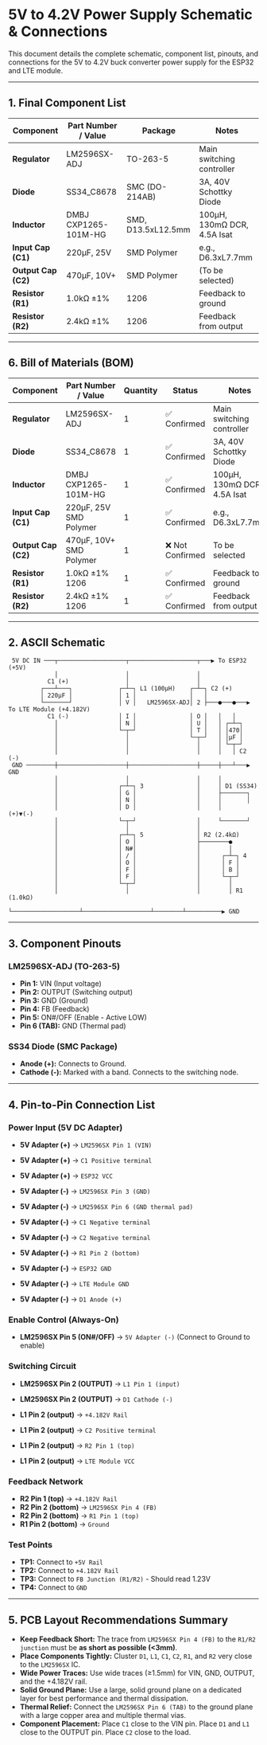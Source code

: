 # 5V to 4.2V Power Supply Schematic & Connections

This document details the complete schematic, component list, pinouts, and connections for the 5V to 4.2V buck converter power supply for the ESP32 and LTE module.

---

## 1. Final Component List

| Component | Part Number / Value | Package | Notes |
|---|---|---|---|
| **Regulator** | LM2596SX-ADJ | TO-263-5 | Main switching controller |
| **Diode** | SS34_C8678 | SMC (DO-214AB) | 3A, 40V Schottky Diode |
| **Inductor** | DMBJ CXP1265-101M-HG | SMD, D13.5xL12.5mm | 100µH, 130mΩ DCR, 4.5A Isat |
| **Input Cap (C1)** | 220µF, 25V | SMD Polymer | e.g., D6.3xL7.7mm |
| **Output Cap (C2)**| 470µF, 10V+ | SMD Polymer | (To be selected) |
| **Resistor (R1)** | 1.0kΩ ±1% | 1206 | Feedback to ground |
| **Resistor (R2)** | 2.4kΩ ±1% | 1206 | Feedback from output |

---

## 6. Bill of Materials (BOM)

| Component | Part Number / Value | Quantity | Status | Notes |
|---|---|---|---|---|
| **Regulator** | LM2596SX-ADJ | 1 | ✅ Confirmed | Main switching controller |
| **Diode** | SS34_C8678 | 1 | ✅ Confirmed | 3A, 40V Schottky Diode |
| **Inductor** | DMBJ CXP1265-101M-HG | 1 | ✅ Confirmed | 100µH, 130mΩ DCR, 4.5A Isat |
| **Input Cap (C1)** | 220µF, 25V SMD Polymer | 1 | ✅ Confirmed | e.g., D6.3xL7.7mm |
| **Output Cap (C2)** | 470µF, 10V+ SMD Polymer | 1 | ❌ Not Confirmed | To be selected |
| **Resistor (R1)** | 1.0kΩ ±1% 1206 | 1 | ✅ Confirmed | Feedback to ground |
| **Resistor (R2)** | 2.4kΩ ±1% 1206 | 1 | ✅ Confirmed | Feedback from output |

---

## 2. ASCII Schematic

```text
 5V DC IN ───┬───────────────────┬───────────────────┬───▶ To ESP32 (+5V)
             │                   │                   │
           C1 (+)                │                   │
         ┌───┴───┐             ┌─┴─┐ L1 (100µH)    ┌─┴─┐ C2 (+)
         │ 220µF │             │ 1 │               │   │
         └───────┘             │ V │   LM2596SX-ADJ│ 2 ├───●───●───▶ To LTE Module (+4.182V)
           C1 (-)              │ I │               │ O │   │   │
             │                 │ N │               │ U │   │ ┌─┴─┐
             │                 └─┬─┘               │ T │   │ │470│
             │                   │                 └─┬─┘   │ │µF │
             │                   │                   │     │ └─┬─┘
             │                   │                   │     │   │ C2 (-)
 GND ────────┼───────────────────┼───────────────────┼─────┼───┴───▶ GND
             │                   │                   │     │
             │                 ┌─┴─┐ 3               │     │ D1 (SS34)
             │                 │ G │                 │     ├───────┐
             │                 │ N │                 │     │       │
             │                 │ D │                 │     │      (+)▼(-)
             │                 └─┬─┘                 │     └───────┘
             │                   │                   │
             │                 ┌─┴─┐ 5               │ R2 (2.4kΩ)
             │                 │ O │                 ├────────●
             │                 │ N#│                 │        │
             │                 │ / │                 │      ┌─┴─┐ 4
             │                 │ O │                 │      │ F │
             │                 │ F │                 │      │ B │
             │                 │ F │                 │      └─┬─┘
             │                 └─┬─┘                 │        │
             │                   │                   │        │ R1 (1.0kΩ)
             └───────────────────┴───────────────────┴────────┴──────────▶ GND

```

---

## 3. Component Pinouts

### LM2596SX-ADJ (TO-263-5)

- **Pin 1:** VIN (Input voltage)
- **Pin 2:** OUTPUT (Switching output)
- **Pin 3:** GND (Ground)
- **Pin 4:** FB (Feedback)
- **Pin 5:** ON#/OFF (Enable - Active LOW)
- **Pin 6 (TAB):** GND (Thermal pad)

### SS34 Diode (SMC Package)

- **Anode (+):** Connects to Ground.
- **Cathode (-):** Marked with a band. Connects to the switching node.

---

## 4. Pin-to-Pin Connection List

### Power Input (5V DC Adapter)

- **5V Adapter (+)** → `LM2596SX Pin 1 (VIN)`
- **5V Adapter (+)** → `C1 Positive terminal`
- **5V Adapter (+)** → `ESP32 VCC`

- **5V Adapter (-)** → `LM2596SX Pin 3 (GND)`
- **5V Adapter (-)** → `LM2596SX Pin 6 (GND thermal pad)`
- **5V Adapter (-)** → `C1 Negative terminal`
- **5V Adapter (-)** → `C2 Negative terminal`
- **5V Adapter (-)** → `R1 Pin 2 (bottom)`
- **5V Adapter (-)** → `ESP32 GND`
- **5V Adapter (-)** → `LTE Module GND`
- **5V Adapter (-)** → `D1 Anode (+)`

### Enable Control (Always-On)

- **LM2596SX Pin 5 (ON#/OFF)** → `5V Adapter (-)` (Connect to Ground to enable)

### Switching Circuit

- **LM2596SX Pin 2 (OUTPUT)** → `L1 Pin 1 (input)`
- **LM2596SX Pin 2 (OUTPUT)** → `D1 Cathode (-)`

- **L1 Pin 2 (output)** → `+4.182V Rail`
- **L1 Pin 2 (output)** → `C2 Positive terminal`
- **L1 Pin 2 (output)** → `R2 Pin 1 (top)`
- **L1 Pin 2 (output)** → `LTE Module VCC`

### Feedback Network

- **R2 Pin 1 (top)** → `+4.182V Rail`
- **R2 Pin 2 (bottom)** → `LM2596SX Pin 4 (FB)`
- **R2 Pin 2 (bottom)** → `R1 Pin 1 (top)`
- **R1 Pin 2 (bottom)** → `Ground`

### Test Points

- **TP1:** Connect to `+5V Rail`
- **TP2:** Connect to `+4.182V Rail`
- **TP3:** Connect to `FB Junction (R1/R2)` - Should read 1.23V
- **TP4:** Connect to `GND`

---

## 5. PCB Layout Recommendations Summary

- **Keep Feedback Short:** The trace from `LM2596SX Pin 4 (FB)` to the `R1/R2 junction` must be **as short as possible (<3mm)**.
- **Place Components Tightly:** Cluster `D1`, `L1`, `C1`, `C2`, `R1`, and `R2` very close to the `LM2596SX` IC.
- **Wide Power Traces:** Use wide traces (≥1.5mm) for VIN, GND, OUTPUT, and the +4.182V rail.
- **Solid Ground Plane:** Use a large, solid ground plane on a dedicated layer for best performance and thermal dissipation.
- **Thermal Relief:** Connect the `LM2596SX Pin 6 (TAB)` to the ground plane with a large copper area and multiple thermal vias.
- **Component Placement:** Place `C1` close to the VIN pin. Place `D1` and `L1` close to the OUTPUT pin. Place `C2` close to the load.
